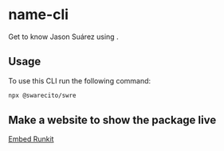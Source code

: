 # name-cli

Get to know Jason Suárez using . 

## Usage 

To use this CLI run the following command:

 ```sh
 npx @swarecito/swre
 ```

## Make a website to show the package live

[Embed Runkit](https://runkit.com/docs/embed)

